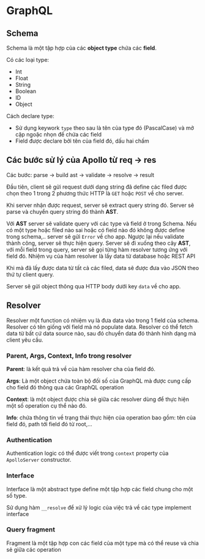 # GraphQL

## Schema

Schema là một tập hợp của các **object type** chứa các **field**.

Có các loại type:

* Int
* Float
* String
* Boolean
* ID
* Object

Cách declare type:

* Sử dụng keywork `type` theo sau là tên của type đó (PascalCase) và mở cặp ngoặc nhọn để chứa các field
* Field được declare bởi tên của field đó, dấu hai chấm

## Các bước sử lý của Apollo từ req -> res

Các bước: parse -> build ast -> validate -> resolve -> result

Đầu tiên, client sẽ gửi request dưới dạng string đã define các filed được chọn theo 1 trong 2 phương thức HTTP là `GET` hoặc `POST` về cho server.

Khi server nhận được request, server sẽ extract query string đó. Server sẽ parse và chuyển query string đó thành **AST**.

Với **AST** server sẽ validate query với các type và field ở trong Schema. Nếu có một type hoặc filed nào sai hoặc có field nào đó không được define trong schema,.. server sẽ gửi `Error` về cho app. Ngược lại nếu validate thành công, server sẽ thực hiện query. Server sẽ đi xuống theo cây **AST**, với mỗi field trong query, server sẽ gọi từng hàm resolver tương ứng với field đó. Nhiệm vụ của hàm resolver là lấy data từ database hoặc REST API

Khi mà đã lấy được data từ tất cả các filed, data sẽ được đưa vào JSON theo thứ tự client query.

Server sẽ gửi object thông qua HTTP body dưới key `data` về cho app.

## Resolver

Resolver một function có nhiệm vụ là đưa data vào trong 1 field của schema. Resolver có tên giống với field mà nó populate data. Resolver có thể fetch data từ bất cứ data source nào, sau đó chuyển data đó thành hình dạng mà client yêu cầu.

### Parent, Args, Context, Info trong resolver

**Parent**: là kết quả trả về của hàm resolver cha của field đó.

**Args**: Là một object chứa toàn bộ đối số của GraphQL mà được cung cấp cho field đó thông qua các GraphQL operation

**Context**: là một object được chia sẻ giữa các resolver dùng để thực hiện một số operation cụ thể nào đó.

**Info**: chứa thông tin về trạng thái thực hiện của operation bao gồm: tên của field đó, path tới field đó từ root,...

### Authentication

Authentication logic có thể được viết trong `context` property của `ApolloServer` constructor.

### Interface

Interface là một abstract type define một tập hợp các field chung cho một số type.

Sử dụng hàm `__resolve` để xử lý logic của việc trả về các type implement interface

### Query fragment

Fragment là một tập hợp con các field của một type mà có thể reuse và chia sẻ giữa các operation